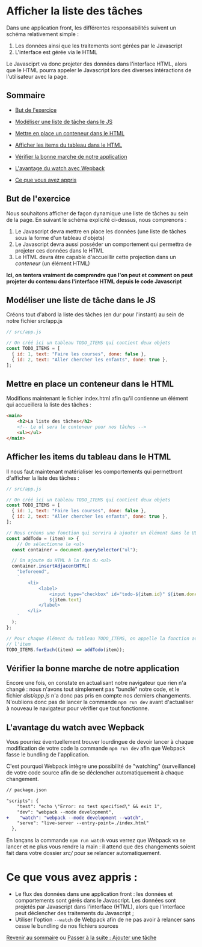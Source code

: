 # Afficher la liste des tâches

Dans une application front, les différentes responsabilités suivent un schéma relativement simple : 
1. Les données ainsi que les traitements sont gérées par le Javascript
2. L'interface est gérée via le HTML

Le Javasciprt va donc projeter des données dans l'interface HTML, alors que le HTML pourra appeler le Javascript lors des diverses intéractions de l'utilisateur avec la page.

## Sommaire
  * [But de l'exercice](#but-de-l-exercice)
  * [Modéliser une liste de tâche dans le JS](#modéliser-une-liste-de-tâche-dans-le-js)
  * [Mettre en place un conteneur dans le HTML](#mettre-en-place-un-conteneur-dans-le-html)
  * [Afficher les items du tableau dans le HTML](#afficher-les-items-du-tableau-dans-le-html)
  * [Vérifier la bonne marche de notre application](#vérifier-la-bonne-marche-de-notre-application)
  * [L'avantage du watch avec Wepback](#l-avantage-du-watch-avec-wepback)
  
* [Ce que vous avez appris](#ce-que-vous-avez-appris--)

## But de l'exercice 
Nous souhaitons afficher de façon dynamique une liste de tâches au sein de la page. En suivant le schéma explicité ci-dessus, nous comprenons :

1. Le Javascript devra mettre en place les données (une liste de tâches sous la forme d'un tableau d'objets)
2. Le Javascript devra aussi posséder un comportement qui permettra de projeter ces données dans le HTML
3. Le HTML devra être capable d'accueillir cette projection dans un *conteneur* (un élément HTML)

**Ici, on tentera vraiment de comprendre que l'on peut et comment on peut projeter du contenu dans l'interface HTML depuis le code Javascript**

## Modéliser une liste de tâche dans le JS

Créons tout d'abord la liste des tâches (en dur pour l'instant) au sein de notre fichier src/app.js

```js
// src/app.js

// On créé ici un tableau TODO_ITEMS qui contient deux objets 
const TODO_ITEMS = [
  { id: 1, text: "Faire les courses", done: false },
  { id: 2, text: "Aller chercher les enfants", done: true },
];
```

## Mettre en place un conteneur dans le HTML

Modifions maintenant le fichier index.html afin qu'il contienne un élément qui accueillera la liste des tâches :

```html
<main>
    <h2>La liste des tâches</h2>
    <!-- Le ul sera le conteneur pour nos tâches -->
    <ul></ul>
</main>
```

## Afficher les items du tableau dans le HTML

Il nous faut maintenant matérialiser les comportements qui permettront d'afficher la liste des tâches :


```js
// src/app.js

// On créé ici un tableau TODO_ITEMS qui contient deux objets 
const TODO_ITEMS = [
  { id: 1, text: "Faire les courses", done: false },
  { id: 2, text: "Aller chercher les enfants", done: true },
];

// Nous créons une fonction qui servira à ajouter un élément dans le UL à partir d'un objet tâche
const addTodo = (item) => {
    // On sélectionne le <ul>
  const container = document.querySelector("ul");

  // On ajoute du HTML à la fin du <ul>
  container.insertAdjacentHTML(
    "beforeend",
    `
        <li>
            <label>
                <input type="checkbox" id="todo-${item.id}" ${item.done ? "checked" : ""} /> 
                ${item.text}
            </label>
        </li>
    `
  );
};

// Pour chaque élément du tableau TODO_ITEMS, on appelle la fonction addTodo en fournissant
// l'item
TODO_ITEMS.forEach((item) => addTodo(item));
```

## Vérifier la bonne marche de notre application
Encore une fois, on constate en actualisant notre navigateur que rien n'a changé : nous n'avons tout simplement pas "bundlé" notre code, et le fichier *dist/app.js* n'a donc pas pris en compte nos derniers changements. N'oublions donc pas de lancer la commande `npm run dev` avant d'actualiser à nouveau le navigateur pour vérifier que tout fonctionne.

## L'avantage du watch avec Wepback

Vous pourriez éventuellement trouver lourdingue de devoir lancer à chaque modification de votre code la commande `npm run dev` afin que Webpack fasse le bundling de l'application. 

C'est pourquoi Webpack intègre une possibilité de "watching" (surveillance) de votre code source afin de se déclencher automatiquement à chaque changement.

```diff
// package.json

"scripts": {
    "test": "echo \"Error: no test specified\" && exit 1",
    "dev": "webpack --mode development",
+    "watch": "webpack --mode development --watch",
    "serve": "live-server --entry-point=./index.html"
  },
```

En lançans la commande `npm run watch` vous verrez que Webpack va se lancer et ne plus vous rendre la main : il attend que des changements soient fait dans votre dossier *src/* pour se relancer automatiquement.

# Ce que vous avez appris :
* Le flux des données dans une application front : les données et comportements sont gérés dans le Javascript. Les données sont projetés par Javascript dans l'interface (HTML), alors que l'interface peut déclencher des traitements du Javascript ;
* Utiliser l'option `--watch` de Webpack afin de ne pas avoir à relancer sans cesse le bundling de nos fichiers sources

[Revenir au sommaire](../README.md) ou [Passer à la suite : Ajouter une tâche](add-item.md)
